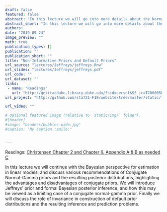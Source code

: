 ```yaml
---
draft: false
featured: false
abstract: "In this lecture we will go into more details about the Normal-Gamma conjugate prior and limiting cases in linear models, including Jeffreys prior."
abstract_short: "In this lecture we will go into more details about the Normal-Gamma conjugate prior and limiting cases in linear models,  including Jeffreys prior."
authors:
date: "2019-09-24"
image_preview: ""
math: true
publication_types: []
publication: ""
publication_short: ""
title: "Non-Informative Priors and Default Priors"
url_source: "lectures/Jeffreys/jeffreys.Rnw"
url_slides: "lectures/Jeffreys/jeffreys.pdf"
url_code: ""
url_dataset: ""
links: 
 - name: "Readings"
   url: "http://getitatduke.library.duke.edu/?sid=sersol&SS_jc=TC0000508493&title=Plane%20Answers%20to%20Complex%20Questions%3A%20The%20Theory%20of%20Linear%20Models"
url_project: "http://github.com/sta721-F19/website/tree/master/static/lectures/Bayes-Intro"

url_video: ""

# Optional featured image (relative to `static/img/` folder).
#[header]
#image: "headers/bubbles-wide.jpg"
#caption: "My caption :smile:"


---
```


Readings: [Christensen Chapter 2 and Chapter 6, Appendix A & B as needed C](http://getitatduke.library.duke.edu/?sid=sersol&SS_jc=TC0000508493&title=Plane%20Answers%20to%20Complex%20Questions%3A%20The%20Theory%20of%20Linear%20Models)

In this lecture we will continue with the Bayesian perspective for estimation in linear models, and discuss various recommendations of Conjugate Normal-Gamma priors and the resulting posterior distributions, highlighting the advantages and disadvantages of conjugate priors.  We will introduce Jeffreys' prior and formal Bayesian posterior inference, and how this may be viewed as a limiting case of a conjugate normal-gamma prior. Finally we will discuss the role of invariance  in construction of default prior distributions and the resulting inference and prediction problems. 

